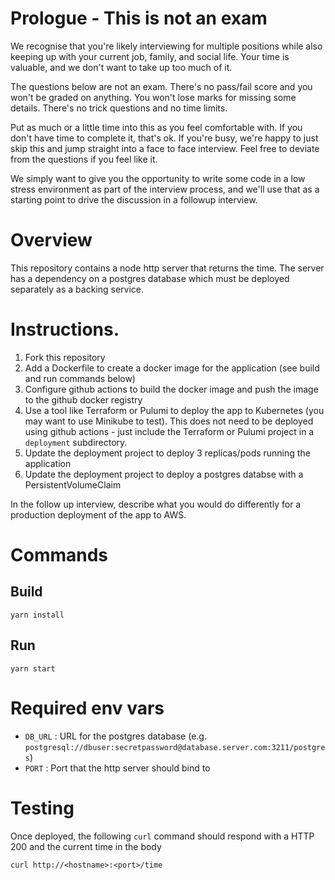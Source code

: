 # Prologue - This is not an exam

We recognise that you're likely interviewing for multiple positions while also keeping up with your current job, family, and social life. 
Your time is valuable, and we don't want to take up too much of it. 

The questions below are not an exam. There's no pass/fail score and you won't be graded on anything.
You won't lose marks for missing some details. There's no trick questions and no time limits.

Put as much or a little time into this as you feel comfortable with. 
If you don't have time to complete it, that's ok. If you're busy, we're happy to just skip this and jump straight into a face to face interview. 
Feel free to deviate from the questions if you feel like it. 

We simply want to give you the opportunity to write some code in a low stress environment as part of the interview process, 
and we'll use that as a starting point to drive the discussion in a followup interview.

# Overview

This repository contains a node http server that returns the time. 
The server has a dependency on a postgres database which must be deployed separately as a backing service.

# Instructions.

1. Fork this repository
2. Add a Dockerfile to create a docker image for the application (see build and run commands below)
3. Configure github actions to build the docker image and push the image to the github docker registry
4. Use a tool like Terraform or Pulumi to deploy the app to Kubernetes (you may want to use Minikube to test). This does not need to be deployed using github actions - just include the Terraform or Pulumi project in a `deployment` subdirectory.
5. Update the deployment project to deploy 3 replicas/pods running the application
6. Update the deployment project to deploy a postgres databse with a PersistentVolumeClaim

In the follow up interview, describe what you would do differently for a production deployment of the app to AWS.

# Commands

## Build

```
yarn install
```

## Run

```
yarn start
```

# Required env vars
- `DB_URL` : URL for the postgres database (e.g. `postgresql://dbuser:secretpassword@database.server.com:3211/postgres`)
- `PORT`   : Port that the http server should bind to

# Testing

Once deployed, the following `curl` command should respond with a HTTP 200 and the current time in the body

```
curl http://<hostname>:<port>/time
```
